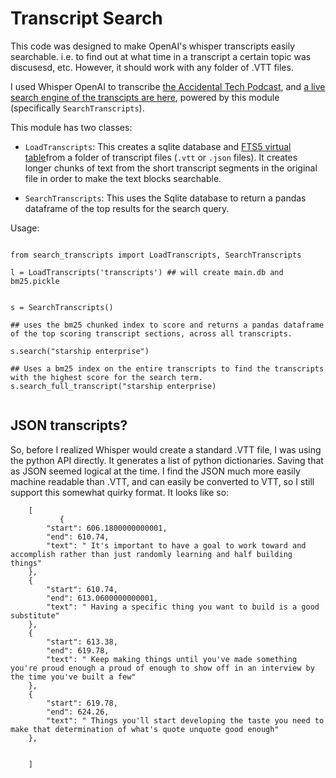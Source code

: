 # Transcript Search

This code was designed to make OpenAI's whisper transcripts easily searchable. i.e. to find out at what time in a transcript a certain topic was discusesd, etc. However, it should work with any folder of .VTT files.

I used Whisper OpenAI to transcribe [the Accidental Tech Podcast](https://atp.fm), and [a live search engine of the transcipts are here](https://marcoshuerta.com/dash/atp_search/), powered by this module (specifically `SearchTranscripts`).

This module has two classes:

* `LoadTranscripts`: This creates a sqlite database and [FTS5 virtual table](https://www.sqlite.org/fts5.html)from a folder of transcript files (`.vtt` or `.json` files). It creates longer chunks of text from the short transcript segments in the original file in order to make the text blocks searchable.

* `SearchTranscripts`: This uses the Sqlite database to return a pandas dataframe of the top results for the search query.


Usage:

```{python}

from search_transcripts import LoadTranscripts, SearchTranscripts

l = LoadTranscripts('transcripts') ## will create main.db and bm25.pickle


s = SearchTranscripts()

## uses the bm25 chunked index to score and returns a pandas dataframe of the top scoring transcript sections, across all transcripts.

s.search("starship enterprise") 

## Uses a bm25 index on the entire transcripts to find the transcripts with the highest score for the search term.
s.search_full_transcript("starship enterprise)


```

## JSON transcripts?

 So, before I realized Whisper would create a standard .VTT file, I was using the python API directly. It generates a list of python dictionaries. Saving that as JSON seemed logical at the time. I find the JSON much more easily machine readable than .VTT, and can easily be converted to VTT, so I still support this somewhat quirky format. It looks like so:

```{json}
    [
           {
        "start": 606.1800000000001,
        "end": 610.74,
        "text": " It's important to have a goal to work toward and accomplish rather than just randomly learning and half building things"
    },
    {
        "start": 610.74,
        "end": 613.0600000000001,
        "text": " Having a specific thing you want to build is a good substitute"
    },
    {
        "start": 613.38,
        "end": 619.78,
        "text": " Keep making things until you've made something you're proud enough a proud of enough to show off in an interview by the time you've built a few"
    },
    {
        "start": 619.78,
        "end": 624.26,
        "text": " Things you'll start developing the taste you need to make that determination of what's quote unquote good enough"
    },


    ]

```
